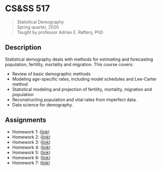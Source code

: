 CS&SS 517
=========

> Statistical Demography\
> Spring quarter, 2020\
> Taught by professor Adrian E. Raftery, PhD


## Description

Statistical demography deals with methods for estimating and forecasting
population, fertility, mortality and migration. This course covers:

 * Review of basic demographic methods
 * Modeling age-specific rates, including model schedules and Lee-Carter method
 * Statistical modeling and projection of fertility, mortality, migration and
   population
 * Reconstructing population and vital rates from imperfect data.
 * Data science for demography.


## Assignments

 * Homework 1: ([link][1])
 * Homework 2: ([link][2])
 * Homework 3: ([link][3])
 * Homework 4: ([link][4])
 * Homework 5: ([link][5])
 * Homework 6: ([link][6])
 * Homework 7: ([link][7])


[1]: homework/hw01/
[2]: homework/hw02/
[3]: homework/hw03/
[4]: homework/hw04/
[5]: homework/hw05/
[6]: homework/hw06/
[7]: homework/hw07/
